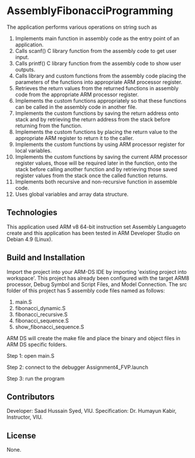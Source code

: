 # AssemblyFibonacciProgramming
The application performs various operations on string such as
1. Implements main function in assembly code as the entry point of an application.
2. Calls scanf() C library function from the assembly code to get user input.
3. Calls printf() C library function from the assembly code to show user outputs.
4. Calls library and custom functions from the assembly code placing the parameters of the
functions into appropriate ARM processor register.
5. Retrieves the return values from the returned functions in assembly code from the
appropriate ARM processor register.
6. Implements the custom functions appropriately so that these functions can be called in
the assembly code in another file.
7. Implements the custom functions by saving the return address onto stack and by
retrieving the return address from the stack before returning from the function.
8. Implements the custom functions by placing the return value to the appropriate ARM
register to return it to the caller.
9. Implements the custom functions by using ARM processor register for local variables.
10. Implements the custom functions by saving the current ARM processor register values,
those will be required later in the function, onto the stack before calling another
function and by retrieving those saved register values from the stack once the called
function returns.
11. Implements both recursive and non-recursive function in assemble code.
12. Uses global variables and array data structure.


## Technologies
This application used ARM v8 64-bit instruction set Assembly Languageto create and this application has been tested in
ARM Developer Studio on Debian 4.9 (Linux).

## Build and Installation
Import the project into your ARM-DS IDE by importing 'existing
project into workspace'. This project has already been configured with the target
ARM8 processor, Debug Symbol and Script Files, and Model Connection. The src folder of this project has 5 assembly
code files named as follows:
1. main.S
2. fibonacci_dynamic.S
3. fibonacci_recursive.S
4. fibonacci_sequence.S
5. show_fibonacci_sequence.S

ARM DS will create the make file and place the binary and object files in ARM DS specific folders.

Step 1:
    open main.S

Step 2:
    connect to the debugger Assignment4_FVP.launch

Step 3:
    run the program



## Contributors
Developer: Saad Hussain Syed, VIU.
Specification: Dr. Humayun Kabir, Instructor, VIU.

## License
None.